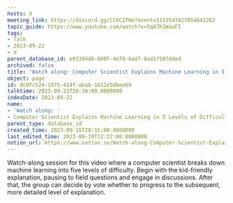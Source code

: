 ```yaml
---
hosts: π
meeting_link: https://discord.gg/CC6CZfHe?event=1153547827054641262
topic_guide: https://www.youtube.com/watch?v=5q87K1WaoFI
tags:
- Talk
- 2023-09-22
- π
parent_database_id: e9339446-880f-4ef0-8ad7-8ad1f507dded
archived: false
title: 'Watch along: Computer Scientist Explains Machine Learning in 5 Levels of Difficulty | WIRED'
object: page
id: dc0fc524-1975-414f-abab-1612e5dbee69
talktime: 2023-09-22T20:30:00.0000000
indexDate: 2023-09-22
name:
- 'Watch along: '
- Computer Scientist Explains Machine Learning in 5 Levels of Difficulty | WIRED
parent_type: database_id
created_time: 2023-09-15T20:15:00.0000000
last_edited_time: 2023-09-19T12:27:00.0000000
notion_url: https://www.notion.so/Watch-along-Computer-Scientist-Explains-Machine-Learning-in-5-Levels-of-Difficulty-WIRED-dc0fc5241975414fabab1612e5dbee69
---
```



Watch-along session for this video where a computer scientist breaks down machine learning into five levels of difficulty.
Begin with the kid-friendly explanation, pausing to field questions and engage in discussions. After that, the group can decide by vote whether to progress to the subsequent, more detailed level of explanation.

























